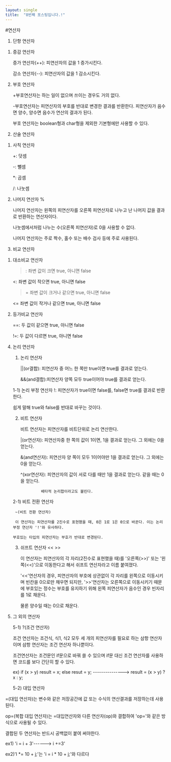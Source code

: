 ```yaml
---
layout: single
title:  "8번째 포스팅입니다.!"
---
```

#연산자 

1. 단항 연산자

1) 증감 연산자
  
   증가 연산자(++): 피연산자의 값을 1 증가시킨다.
  
   감소 연산자(--): 피연산자의 값을 1 감소시킨다.
2) 부호 연산자

    +부호연산자는 하는 일이 없으며 쓰이는 경우도 거의 없다.

    -부호연산자는 피연산자의 부호를 반대로 변경한 결과를 반환한다. 피연산자가 음수면 양수, 양수면 음수가 연산의 결과가 된다.
  
     부호 연산자는 boolean형과 char형을 제외한 기본형에만 사용할 수 있다.  

2. 산술 연산자

1) 사칙 연산자

   +: 덧셈

   -: 뺄셈

   *: 곱셈

   /: 나눗셈

3) 나머지 연산자 %

   나머지 연산자는 왼쪽의 피연산자를 오른쪽 피연산자로 나누고 난 나머지 값을 결과로 반환하는 연산자이다.

   나눗셈에서처럼 나누는 수(오른쪽 피연산자)로 0을 사용할 수 없다.

   나머지 연산자는 주로 짝수, 홀수 또는 배수 검사 등에 주로 사용된다.

3. 비교 연산자  

1) 대소비교 연산자
   
   >: 좌변 값이 크면 true, 아니면 false
   
   <: 좌변 값이 작으면 true, 아니면 false
   
   >= 좌변 값이 크거나 같으면 true, 아니면 false
   
   <= 좌변 값이 작거나 같으면 true, 아니면 false

 2) 등가비교 연산자

    ==: 두 값이 같으면 true, 아니면 false

    !=: 두 값이 다르면 true, 아니면 false

4. 논리 연산자

   1) 논리 연산자
  
      ||(or결합): 피연산자 중 어느 한 쪽만 true이면 true를 결과로 얻는다.

      &&(and결합):피연산자 양쪽 모두 true이어야 true를 결과로 얻는다.

   1-1) 논리 부정 연산자
      !: 피연산자가 true이면 false를, false면 true를 결과로 반환한다.

      쉽게 말해 true와 false를 반대로 바꾸는 것이다.

   2) 비트 연산자

      비트 연산자는 피연산자를 비트단위로 논리 연산한다.
  
      |(or연산자): 피연산자중 한 쪽의 값이 1이면, 1을 결과로 얻는다. 그 외에는 0을 얻는다.

      &(and연산자): 피연산자 양 쪽이 모두 1이어야만 1을 결과로 얻는다. 그 외에는 0을 얻는다.

      ^(xor연산자): 피연산자의 값이 서로 다를 때만 1을 결과로 얻는다. 같을 때는 0을 얻는다.

                   배타적 논리합이라고도 불린다.

    2-1) 비트 전환 연산자

        ~(비트 전환 연산자)

        이 연산자는 피연산자를 2진수로 표현했을 때, 0은 1로 1은 0으로 바꾼다. 이는 논리부정 연산자 '!'와 유사하다.

       부호있는 타입의 피연산자는 부호가 반대로 변경된다.

   3) 쉬프트 연산자 << >>

      이 연산자는 피연산자의 각 자리(2진수로 표현했을 때)를 '오른쪽(>>)' 또는 '왼쪽(<<)'으로 이동한다고 해서 쉬프트 연산자라고 이름 붙여졌다.

      '<<'연산자의 경우, 피연산자의 부호에 상관없이 각 자리를 왼쪽으로 이동시키며 빈칸을 0으로만 채우면 되지만, '>>'연산자는 오른쪽으로 이동시키기 때문에 부호있는 정수는 부호를 유지하기 위해 왼쪽 피연산자가 음수인 경우 빈자리를 1로 채운다.

      물론 양수일 때는 0으로 채운다.

5. 그 외의 연산자

   5-1) ?(조건 연산자)

   조건 연산자는 조건식, 식1, 식2 모두 세 개의 피연산자를 필요로 하는 삼항 연산자이며 삼항 연산자는 조건 연산자 하나뿐이다.

   조건연산자는 조건문인 if문으로 바꿔 쓸 수 있으며 if문 대신 조건 연산자를 사용하면 코드를 보다 간단히 할 수 있다.

   ex) if (x > y) result = x; else resut = y; ---------------> result = (x > y) ? x : y;

   5-2) 대입 연산자

  =(대입 연산자)는 변수와 같은 저장공간에 값 또는 수식의 연산결과를 저장하는데 사용된다.

  op=(복합 대입 연산자)는 =대입연산자와 다른 연산자(op)와 결합하여 'op='와 같은 방식으로 사용될 수 있다.

  결합된 두 연산자는 반드시 공백없이 붙여 써야한다.
  
  ex1) 'i = i + 3'------> i +=3'

  ex2)'I *= 10 + j;'는 'i = i * 10 + j;'와 다르다
   
